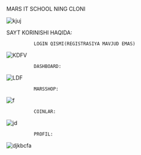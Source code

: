 MARS IT SCHOOL NING CLONI 

![kjuj](https://github.com/Asiya0801/Mars/assets/154434375/5684a0a9-abd4-41b2-84fa-e373f99db44f)

SAYT KORINISHI HAQIDA:

              LOGIN QISMI(REGISTRASIYA MAVJUD EMAS)
![KDFV](https://github.com/Asiya0801/Mars/assets/154434375/15297eda-05bd-4be2-be20-8e98ffe372cb)

              DASHBOARD:
![LDF](https://github.com/Asiya0801/Mars/assets/154434375/5745b36a-bef6-43da-a19c-21b40a877fd8)

              MARSSHOP:
![f](https://github.com/Asiya0801/Mars/assets/154434375/78522c67-657b-4696-872d-112f1d1a8273)

              COINLAR:
![jd](https://github.com/Asiya0801/Mars/assets/154434375/63c29964-dbdb-4778-86b1-5984773074f4)

              PROFIL:
![djkbcfa](https://github.com/Asiya0801/Mars/assets/154434375/60db9645-2391-483e-988c-5d9e547c4a26)
